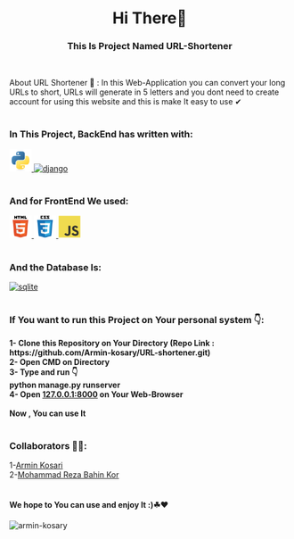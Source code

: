 <h1 align="center">Hi There👋</h1>
<h3 align="center">This Is Project Named URL-Shortener</h3>
<br>

About URL Shortener 📰 : In this Web-Application you can convert your long URLs to short, URLs will generate in 5 letters and you dont need to create account for using this website and this is make It easy to use ✔ 
<br><br>

<h3 align="left">In This Project, BackEnd has written with:</h3>
<a href="https://www.python.org" target="_blank" rel="noreferrer"> <img src="https://raw.githubusercontent.com/devicons/devicon/master/icons/python/python-original.svg" alt="python" width="40" height="40"/> </a>
<a href="https://www.djangoproject.com/" target="_blank" rel="noreferrer"> <img src="https://cdn.worldvectorlogo.com/logos/django.svg" alt="django" width="40" height="40"/> </a>
<br><br>

<h3 align="left">And for FrontEnd We used:</h3>
<a href="https://www.w3.org/html/" target="_blank" rel="noreferrer"> <img src="https://raw.githubusercontent.com/devicons/devicon/master/icons/html5/html5-original-wordmark.svg" alt="html5" width="40" height="40"/> </a>
<a href="https://www.w3schools.com/css/" target="_blank" rel="noreferrer"> <img src="https://raw.githubusercontent.com/devicons/devicon/master/icons/css3/css3-original-wordmark.svg" alt="css3" width="40" height="40"/> </a>
<a href="https://developer.mozilla.org/en-US/docs/Web/JavaScript" target="_blank" rel="noreferrer"> <img src="https://raw.githubusercontent.com/devicons/devicon/master/icons/javascript/javascript-original.svg" alt="javascript" width="40" height="40"/> </a>
<br><br>

<h3 align="left">And the Database Is:</h3>
<a href="https://www.sqlite.org/" target="_blank" rel="noreferrer"> <img src="https://www.vectorlogo.zone/logos/sqlite/sqlite-icon.svg" alt="sqlite" width="40" height="40"/> </a>
<br><br>


<h3 align="left">If You want to run this Project on Your personal system 👇:</h3>
<b align="left">1- Clone this Repository on Your Directory (Repo Link : https://github.com/Armin-kosary/URL-shortener.git)</b><br>
<b align="left">2- Open CMD on Directory</b><br>
<b align="left">3- Type and run 👇</b><br>
<b>python manage.py runserver</b>
<br>
<b align="left">4- Open <a href="http://127.0.0.1:8000">127.0.0.1:8000</a> on Your Web-Browser</b><br><br>
<b align="left">Now , You can use It</b><br><br>



<h3 align="left">Collaborators 👨‍💻:</h3>
1-<a href="https://github.com/Armin-Kosary">Armin Kosari</a><br>
2-<a href="https://github.com/Bahinkor">Mohammad Reza Bahin Kor</a>
<br><br>

<h4 align="left">We hope to You can use and enjoy It :)☘❤</h4>

<p><img align="center" src="https://github-readme-stats.vercel.app/api/top-langs?username=armin-kosary&show_icons=true&locale=en&layout=compact" alt="armin-kosary" /></p>
